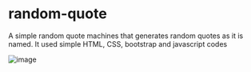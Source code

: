 # random-quote

A simple random quote machines that generates random quotes as it is named.
It used simple HTML, CSS, bootstrap and javascript codes


![image](https://user-images.githubusercontent.com/87682085/160494927-2addf637-e9c6-4387-968f-218daf5b4ce9.png)
